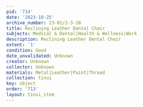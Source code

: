 ```yaml
---
pid: '714'
date: '2023-10-25'
archive_number: 23-01/2-3-10
title: Reclining Leather Dental Chair
subjects: Medical & Dental|Health & Wellness|Work
description: Reclining Leather Dental Chair
extent: '1'
condition: Good
date_unvalidated: Unknown
creator: Unknown
collector: Unknown
materials: Metal|Leather|Paint|Thread
collection: tinui
key: object
order: '713'
layout: tinui_item
---
```

